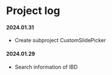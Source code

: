 # Project log

#### 2024.01.31
- Create subproject CustomSlidePicker

#### 2024.01.29
- Search information of IBD